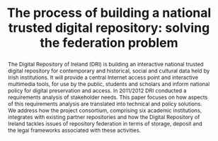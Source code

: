 ---
abstract: "The Digital Repository of Ireland (DRI) is building an interactive national
  trusted digital repository for contemporary and historical, social and cultural
  data held by Irish institutions. It will provide a central Internet access point
  and interactive multimedia tools, for use by the public, students and scholars and
  inform national policy for digital preservation and access. In 2011/2012 DRI conducted
  a requirements analysis of stakeholder needs. This paper focuses on how aspects
  of this requirements analysis are translated into technical and policy solutions.
  We address how the project consortium, comprising six academic institutions, integrates
  with existing partner repositories and how the Digital Repository of Ireland tackles
  issues of repository federation in terms of storage, deposit and the legal frameworks
  associated with these activities. \n "
creators:
- Sharon Webb
- Aileen O’Carroll
date: null
document_url: https://services.phaidra.univie.ac.at/api/object/o:378124/download
grand_parent: iPRES
institutions: []
keywords:
- requirements
- policy
- storage
- deposit
- user roles
- use case
- legal frameworks
landing_page_url: https://phaidra.univie.ac.at/o:378124
language: eng
layout: publication
license: CC BY-NC-SA 3.0 AT
notes_url: null
parent: iPRES 2014
publication_type: paper
size: 57999
slides_url: null
source_name: iPRES
stream_url: null
title: 'The process of building a national trusted digital repository: solving the
  federation problem'
year: 2014
---